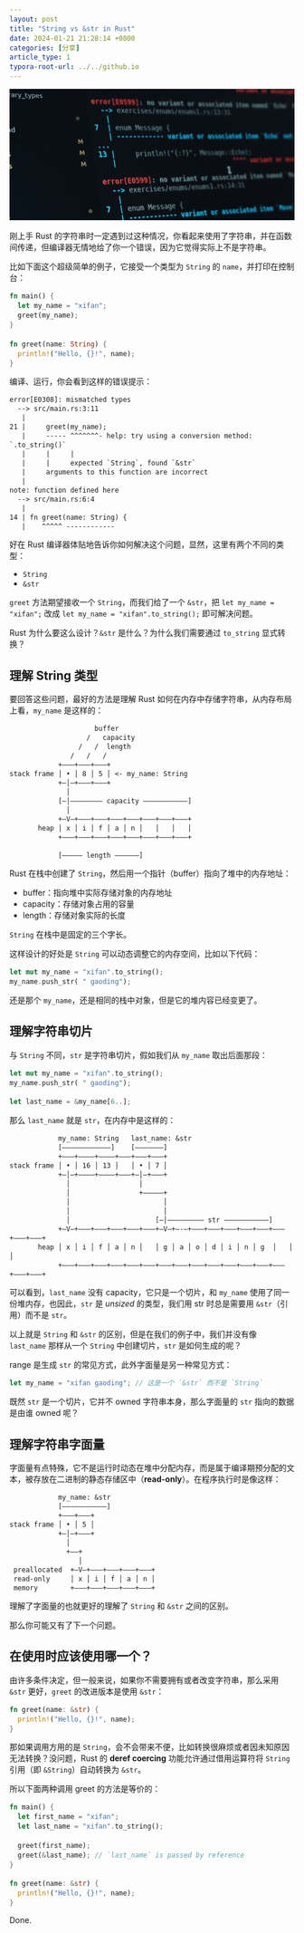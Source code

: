 ```yaml
---
layout: post
title: "String vs &str in Rust"
date: 2024-01-21 21:28:14 +0800
categories: [分享]
article_type: 1
typora-root-url: ../../github.io
---
```


![](/assets/img/string-vs-str-in-rust-caption.jpg)

刚上手 Rust 的字符串时一定遇到过这种情况，你看起来使用了字符串，并在函数间传递，但编译器无情地给了你一个错误，因为它觉得实际上不是字符串。

比如下面这个超级简单的例子，它接受一个类型为 `String` 的 `name`，并打印在控制台：

```rust
fn main() {
  let my_name = "xifan";
  greet(my_name);
}

fn greet(name: String) {
  println!("Hello, {}!", name);
}
```

编译、运行，你会看到这样的错误提示：

```
error[E0308]: mismatched types
  --> src/main.rs:3:11
   |
21 |     greet(my_name);
   |     ----- ^^^^^^^- help: try using a conversion method: `.to_string()`
   |     |     |
   |     |     expected `String`, found `&str`
   |     arguments to this function are incorrect
   |
note: function defined here
  --> src/main.rs:6:4
   |
14 | fn greet(name: String) {
   |    ^^^^^ ------------
```

好在 Rust 编译器体贴地告诉你如何解决这个问题，显然，这里有两个不同的类型：

- `String`
- `&str`

`greet` 方法期望接收一个 `String`，而我们给了一个 `&str`，把 `let my_name = "xifan";` 改成 `let my_name = "xifan".to_string();` 即可解决问题。

Rust 为什么要这么设计？`&str` 是什么？为什么我们需要通过 `to_string` 显式转换？

## 理解 String 类型

要回答这些问题，最好的方法是理解 Rust 如何在内存中存储字符串，从内存布局上看，`my_name` 是这样的：

```
                     buffer
                   /   capacity
                 /   /  length
               /   /   /
            +–––+–––+–––+
stack frame │ • │ 8 │ 5 │ <- my_name: String
            +–│–+–––+–––+
              │
            [–│–––––––– capacity –––––––––––]
              │
            +–V–+–––+–––+–––+–––+–––+–––+–––+
       heap │ x │ i │ f │ a │ n │   │   │   │
            +–––+–––+–––+–––+–––+–––+–––+–––+

            [––––– length ––––––]
```

Rust 在栈中创建了 `String`，然后用一个指针（buffer）指向了堆中的内存地址：

- buffer：指向堆中实际存储对象的内存地址
- capacity：存储对象占用的容量
- length：存储对象实际的长度

`String` 在栈中是固定的三个字长。

这样设计的好处是 `String` 可以动态调整它的内存空间，比如以下代码：

```rust
let mut my_name = "xifan".to_string();
my_name.push_str( " gaoding");
```

还是那个 `my_name`，还是相同的栈中对象，但是它的堆内容已经变更了。

## 理解字符串切片

与 `String` 不同，`str` 是字符串切片，假如我们从 `my_name` 取出后面那段：

```rust
let mut my_name = "xifan".to_string();
my_name.push_str( " gaoding");

let last_name = &my_name[6..];
```

那么 `last_name` 就是 `str`，在内存中是这样的：

```
            my_name: String   last_name: &str
            [––––––––––––]    [–––––––]
            +–––+––––+––––+–––+–––+–––+
stack frame │ • │ 16 │ 13 │   │ • │ 7 │ 
            +–│–+––––+––––+–––+–│–+–––+
              │                 │
              │                 +–––––+
              │                       │
              │                       │
              │                     [–│––––––––– str –––––––––––]
            +–V–+–––+–––+–––+–––+–––+–V–+–-–+–––+–––+–––+–––+–––+–––+–––+–––+
       heap │ x │ i │ f │ a │ n │   │ g │ a │ o │ d │ i │ n │ g  │   │   │
            +–––+–––+–––+–––+–––+–––+–––+–––+–––+–––+–––+–––+–––+–––+–––+–––+
```

可以看到，`last_name` 没有 capacity，它只是一个切片，和 `my_name` 使用了同一份堆内存，也因此，`str` 是 *unsized* 的类型，我们用 str 时总是需要用 `&str`（引用）而不是 `str`。

以上就是 `String` 和 `&str` 的区别，但是在我们的例子中，我们并没有像 `last_name` 那样从一个 `String` 中创建切片，`str` 是如何生成的呢？

range 是生成 `str` 的常见方式，此外字面量是另一种常见方式：

```rust
let my_name = "xifan gaoding"; // 这是一个 `&str` 而不是 `String`
```

既然 `str` 是一个切片，它并不 owned 字符串本身，那么字面量的 `str` 指向的数据是由谁 owned 呢？

## 理解字符串字面量

字面量有点特殊，它不是运行时动态在堆中分配内存，而是属于编译期预分配的文本，被存放在二进制的静态存储区中（**read-only**）。在程序执行时是像这样：

```
            my_name: &str
            [–––––––––––]
            +–––+–––+
stack frame │ • │ 5 │ 
            +–│–+–––+
              │                 
              +––+                
                 │
 preallocated  +–V–+–––+–––+–––+–––+
 read-only     │ x │ i │ f │ a │ n │
 memory        +–––+–––+–––+–––+–––+
```

理解了字面量的也就更好的理解了 `String` 和 `&str` 之间的区别。

那么你可能又有了下一个问题。

## 在使用时应该使用哪一个？

由许多条件决定，但一般来说，如果你不需要拥有或者改变字符串，那么采用 `&str` 更好，`greet` 的改进版本是使用 `&str`：

```rust
fn greet(name: &str) {
  println!("Hello, {}!", name);
}
```

那如果调用方用的是 `String`，会不会带来不便，比如转换很麻烦或者因未知原因无法转换？没问题，Rust 的 **deref coercing** 功能允许通过借用运算符将 `String` 引用（即 `&String`）自动转换为 `&str`。

所以下面两种调用 greet 的方法是等价的：

```rust
fn main() {
  let first_name = "xifan";
  let last_name = "xifan".to_string();

  greet(first_name);
  greet(&last_name); // `last_name` is passed by reference
}

fn greet(name: &str) {
  println!("Hello, {}!", name);
}
```

Done.
